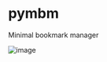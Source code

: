 # pymbm
Minimal bookmark manager

![image](https://github.com/sailfish009/pymbm/assets/17582766/81725f7f-3ab2-49cb-af4f-b8e7c8655d45)

